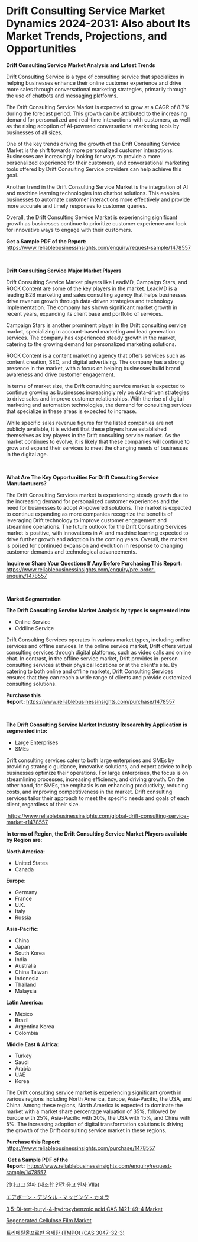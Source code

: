 <p><h1>Drift Consulting Service Market Dynamics 2024-2031: Also about Its Market Trends, Projections, and Opportunities</h1></p><p><strong>Drift Consulting Service Market Analysis and Latest Trends</strong></p>
<p><p>Drift Consulting Service is a type of consulting service that specializes in helping businesses enhance their online customer experience and drive more sales through conversational marketing strategies, primarily through the use of chatbots and messaging platforms. </p><p>The Drift Consulting Service Market is expected to grow at a CAGR of 8.7% during the forecast period. This growth can be attributed to the increasing demand for personalized and real-time interactions with customers, as well as the rising adoption of AI-powered conversational marketing tools by businesses of all sizes. </p><p>One of the key trends driving the growth of the Drift Consulting Service Market is the shift towards more personalized customer interactions. Businesses are increasingly looking for ways to provide a more personalized experience for their customers, and conversational marketing tools offered by Drift Consulting Service providers can help achieve this goal. </p><p>Another trend in the Drift Consulting Service Market is the integration of AI and machine learning technologies into chatbot solutions. This enables businesses to automate customer interactions more effectively and provide more accurate and timely responses to customer queries. </p><p>Overall, the Drift Consulting Service Market is experiencing significant growth as businesses continue to prioritize customer experience and look for innovative ways to engage with their customers.</p></p>
<p><strong>Get a Sample PDF of the Report:&nbsp;</strong> <a href="https://www.reliablebusinessinsights.com/enquiry/request-sample/1478557">https://www.reliablebusinessinsights.com/enquiry/request-sample/1478557</a></p>
<p>&nbsp;</p>
<p><strong>Drift Consulting Service Major Market Players</strong></p>
<p><p>Drift Consulting Service Market players like LeadMD, Campaign Stars, and ROCK Content are some of the key players in the market. LeadMD is a leading B2B marketing and sales consulting agency that helps businesses drive revenue growth through data-driven strategies and technology implementation. The company has shown significant market growth in recent years, expanding its client base and portfolio of services.</p><p>Campaign Stars is another prominent player in the Drift consulting service market, specializing in account-based marketing and lead generation services. The company has experienced steady growth in the market, catering to the growing demand for personalized marketing solutions.</p><p>ROCK Content is a content marketing agency that offers services such as content creation, SEO, and digital advertising. The company has a strong presence in the market, with a focus on helping businesses build brand awareness and drive customer engagement.</p><p>In terms of market size, the Drift consulting service market is expected to continue growing as businesses increasingly rely on data-driven strategies to drive sales and improve customer relationships. With the rise of digital marketing and automation technologies, the demand for consulting services that specialize in these areas is expected to increase.</p><p>While specific sales revenue figures for the listed companies are not publicly available, it is evident that these players have established themselves as key players in the Drift consulting service market. As the market continues to evolve, it is likely that these companies will continue to grow and expand their services to meet the changing needs of businesses in the digital age.</p></p>
<p>&nbsp;</p>
<p><strong>What Are The Key Opportunities For Drift Consulting Service Manufacturers?</strong></p>
<p><p>The Drift Consulting Services market is experiencing steady growth due to the increasing demand for personalized customer experiences and the need for businesses to adopt AI-powered solutions. The market is expected to continue expanding as more companies recognize the benefits of leveraging Drift technology to improve customer engagement and streamline operations. The future outlook for the Drift Consulting Services market is positive, with innovations in AI and machine learning expected to drive further growth and adoption in the coming years. Overall, the market is poised for continued expansion and evolution in response to changing customer demands and technological advancements.</p></p>
<p><strong>Inquire or Share Your Questions If Any Before Purchasing This Report:</strong> <a href="https://www.reliablebusinessinsights.com/enquiry/pre-order-enquiry/1478557">https://www.reliablebusinessinsights.com/enquiry/pre-order-enquiry/1478557</a></p>
<p>&nbsp;</p>
<p><strong>Market Segmentation</strong></p>
<p><strong>The Drift Consulting Service Market Analysis by types is segmented into:</strong></p>
<p><ul><li>Online Service</li><li>Oddline Service</li></ul></p>
<p><p>Drift Consulting Services operates in various market types, including online services and offline services. In the online service market, Drift offers virtual consulting services through digital platforms, such as video calls and online chat. In contrast, in the offline service market, Drift provides in-person consulting services at their physical locations or at the client's site. By catering to both online and offline markets, Drift Consulting Services ensures that they can reach a wide range of clients and provide customized consulting solutions.</p></p>
<p><strong>Purchase this Report:&nbsp;</strong><a href="https://www.reliablebusinessinsights.com/purchase/1478557">https://www.reliablebusinessinsights.com/purchase/1478557</a></p>
<p>&nbsp;</p>
<p><strong>The Drift Consulting Service Market Industry Research by Application is segmented into:</strong></p>
<p><ul><li>Large Enterprises</li><li>SMEs</li></ul></p>
<p><p>Drift consulting services cater to both large enterprises and SMEs by providing strategic guidance, innovative solutions, and expert advice to help businesses optimize their operations. For large enterprises, the focus is on streamlining processes, increasing efficiency, and driving growth. On the other hand, for SMEs, the emphasis is on enhancing productivity, reducing costs, and improving competitiveness in the market. Drift consulting services tailor their approach to meet the specific needs and goals of each client, regardless of their size.</p></p>
<p><a href="https://www.reliablebusinessinsights.com/global-drift-consulting-service-market-r1478557">&nbsp;https://www.reliablebusinessinsights.com/global-drift-consulting-service-market-r1478557</a></p>
<p><strong>In terms of Region, the Drift Consulting Service Market Players available by Region are:</strong></p>
<p>
    <p> <strong> North America: </strong>
        <ul>
            <li>United States</li>
            <li>Canada</li>
        </ul>
        </p> 
    <p> <strong> Europe: </strong>
        <ul>
            <li>Germany</li>
            <li>France</li>
            <li>U.K.</li>
            <li>Italy</li>
            <li>Russia</li>
        </ul>
        </p> 
    <p> <strong> Asia-Pacific: </strong>
        <ul>
            <li>China</li>
            <li>Japan</li>
            <li>South Korea</li>
            <li>India</li>
            <li>Australia</li>
            <li>China Taiwan</li>
            <li>Indonesia</li>
            <li>Thailand</li>
            <li>Malaysia</li>
        </ul>
        </p> 
    <p> <strong> Latin America: </strong>
        <ul>
            <li>Mexico</li>
            <li>Brazil</li>
            <li>Argentina Korea</li>
            <li>Colombia</li>
        </ul>
        </p> 
    <p> <strong> Middle East & Africa: </strong>
        <ul>
            <li>Turkey</li>
            <li>Saudi</li>
            <li>Arabia</li>
            <li>UAE</li>
            <li>Korea</li>
        </ul>
    </p>
    </p>
<p><p>The Drift consulting service market is experiencing significant growth in various regions including North America, Europe, Asia-Pacific, the USA, and China. Among these regions, North America is expected to dominate the market with a market share percentage valuation of 35%, followed by Europe with 25%, Asia-Pacific with 20%, the USA with 15%, and China with 5%. The increasing adoption of digital transformation solutions is driving the growth of the Drift consulting service market in these regions.</p></p>
<p><strong>Purchase this Report: </strong><a href="https://www.reliablebusinessinsights.com/purchase/1478557">https://www.reliablebusinessinsights.com/purchase/1478557</a></p>
<p>&nbsp;<strong>Get a Sample PDF of the Report:&nbsp;&nbsp;</strong><a href="https://www.reliablebusinessinsights.com/enquiry/request-sample/1478557">https://www.reliablebusinessinsights.com/enquiry/request-sample/1478557</a></p>
<p><strong></strong></p>
<p><p><a href="https://github.com/fatmarawatan39/Market-Research-Report-List-1/blob/main/500143287335.md">엡타코그 알파 (재조합 인간 응고 인자 VIIa)</a></p><p><a href="https://github.com/sghwr779811674/Market-Research-Report-List-2/blob/main/4715401103237.md">エアボーン・デジタル・マッピング・カメラ</a></p><p><a href="https://github.com/globismark/Market-Research-Report-List-3/blob/main/35-di-tert-butyl-4-hydroxybenzoic-acid-cas-1421-49-4-market.md">3,5-Di-tert-butyl-4-hydroxybenzoic acid CAS 1421-49-4 Market</a></p><p><a href="https://github.com/prosalinda88/Market-Research-Report-List-4/blob/main/regenerated-cellulose-film-market.md">Regenerated Cellulose Film Market</a></p><p><a href="https://github.com/Wesleyeilly8796202/Market-Research-Report-List-1/blob/main/895355887336.md">트리메틸올프로판 옥세탄 (TMPO) (CAS 3047-32-3)</a></p></p>